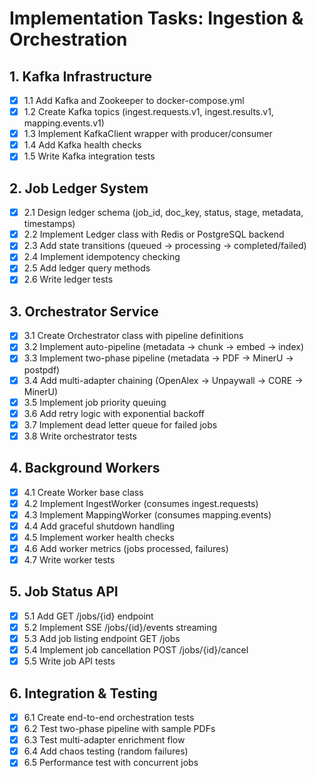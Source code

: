 # Implementation Tasks: Ingestion & Orchestration

## 1. Kafka Infrastructure

- [x] 1.1 Add Kafka and Zookeeper to docker-compose.yml
- [x] 1.2 Create Kafka topics (ingest.requests.v1, ingest.results.v1, mapping.events.v1)
- [x] 1.3 Implement KafkaClient wrapper with producer/consumer
- [x] 1.4 Add Kafka health checks
- [x] 1.5 Write Kafka integration tests

## 2. Job Ledger System

- [x] 2.1 Design ledger schema (job_id, doc_key, status, stage, metadata, timestamps)
- [x] 2.2 Implement Ledger class with Redis or PostgreSQL backend
- [x] 2.3 Add state transitions (queued → processing → completed/failed)
- [x] 2.4 Implement idempotency checking
- [x] 2.5 Add ledger query methods
- [x] 2.6 Write ledger tests

## 3. Orchestrator Service

- [x] 3.1 Create Orchestrator class with pipeline definitions
- [x] 3.2 Implement auto-pipeline (metadata → chunk → embed → index)
- [x] 3.3 Implement two-phase pipeline (metadata → PDF → MinerU → postpdf)
- [x] 3.4 Add multi-adapter chaining (OpenAlex → Unpaywall → CORE → MinerU)
- [x] 3.5 Implement job priority queuing
- [x] 3.6 Add retry logic with exponential backoff
- [x] 3.7 Implement dead letter queue for failed jobs
- [x] 3.8 Write orchestrator tests

## 4. Background Workers

- [x] 4.1 Create Worker base class
- [x] 4.2 Implement IngestWorker (consumes ingest.requests)
- [x] 4.3 Implement MappingWorker (consumes mapping.events)
- [x] 4.4 Add graceful shutdown handling
- [x] 4.5 Implement worker health checks
- [x] 4.6 Add worker metrics (jobs processed, failures)
- [x] 4.7 Write worker tests

## 5. Job Status API

- [x] 5.1 Add GET /jobs/{id} endpoint
- [x] 5.2 Implement SSE /jobs/{id}/events streaming
- [x] 5.3 Add job listing endpoint GET /jobs
- [x] 5.4 Implement job cancellation POST /jobs/{id}/cancel
- [x] 5.5 Write job API tests

## 6. Integration & Testing

- [x] 6.1 Create end-to-end orchestration tests
- [x] 6.2 Test two-phase pipeline with sample PDFs
- [x] 6.3 Test multi-adapter enrichment flow
- [x] 6.4 Add chaos testing (random failures)
- [x] 6.5 Performance test with concurrent jobs
